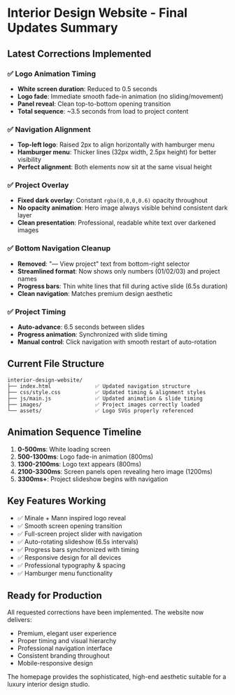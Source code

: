 # Interior Design Website - Final Updates Summary

## Latest Corrections Implemented

### ✅ Logo Animation Timing
- **White screen duration**: Reduced to 0.5 seconds
- **Logo fade**: Immediate smooth fade-in animation (no sliding/movement)
- **Panel reveal**: Clean top-to-bottom opening transition
- **Total sequence**: ~3.5 seconds from load to project content

### ✅ Navigation Alignment 
- **Top-left logo**: Raised 2px to align horizontally with hamburger menu
- **Hamburger menu**: Thicker lines (32px width, 2.5px height) for better visibility
- **Perfect alignment**: Both elements now sit at the same visual height

### ✅ Project Overlay
- **Fixed dark overlay**: Constant `rgba(0,0,0,0.6)` opacity throughout
- **No opacity animation**: Hero image always visible behind consistent dark layer
- **Clean presentation**: Professional, readable white text over darkened images

### ✅ Bottom Navigation Cleanup
- **Removed**: "— View project" text from bottom-right selector 
- **Streamlined format**: Now shows only numbers (01/02/03) and project names
- **Progress bars**: Thin white lines that fill during active slide (6.5s duration)
- **Clean navigation**: Matches premium design aesthetic

### ✅ Project Timing
- **Auto-advance**: 6.5 seconds between slides
- **Progress animation**: Synchronized with slide timing
- **Manual control**: Click navigation with smooth restart of auto-rotation

## Current File Structure
```
interior-design-website/
├── index.html              ✅ Updated navigation structure
├── css/style.css           ✅ Updated timing & alignment styles  
├── js/main.js              ✅ Updated animation & slide timing
├── images/                 ✅ Project images correctly loaded
└── assets/                 ✅ Logo SVGs properly referenced
```

## Animation Sequence Timeline
1. **0-500ms**: White loading screen
2. **500-1300ms**: Logo fade-in animation (800ms)
3. **1300-2100ms**: Logo text appears (800ms)  
4. **2100-3300ms**: Screen panels open revealing hero image (1200ms)
5. **3300ms+**: Project slideshow begins with navigation

## Key Features Working
- ✅ Minale + Mann inspired logo reveal
- ✅ Smooth screen opening transition  
- ✅ Full-screen project slider with navigation
- ✅ Auto-rotating slideshow (6.5s intervals)
- ✅ Progress bars synchronized with timing
- ✅ Responsive design for all devices
- ✅ Professional typography & spacing
- ✅ Hamburger menu functionality

## Ready for Production
All requested corrections have been implemented. The website now delivers:
- Premium, elegant user experience
- Proper timing and visual hierarchy
- Professional navigation interface
- Consistent branding throughout
- Mobile-responsive design

The homepage provides the sophisticated, high-end aesthetic suitable for a luxury interior design studio.
